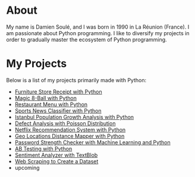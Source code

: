 # About

My name is Damien Soulé, and I was born in 1990 in La Réunion (France). I am passionate about Python programming. I like to diversify my projects in order to gradually master the ecosystem of Python programming.

# My Projects

Below is a list of my projects primarily made with Python:

- [Furniture Store Receipt with Python](https://github.com/dspydev/python-projects/tree/main/furniture-store-receipt-py)
- [Magic 8-Ball with Python](https://github.com/dspydev/python-projects/tree/main/magic-8-ball-py)
- [Restaurant Menu with Python](https://github.com/dspydev/python-projects/tree/main/restaurant-menu-py)
- [Sports News Classifier with Python](https://github.com/dspydev/python-projects/tree/main/sports-news-classifier-py)
- [Istanbul Population Growth Analysis with Python](https://github.com/dspydev/python-projects/tree/main/istanbul-population-growth-analysis-py)
- [Defect Analysis with Poisson Distribution](https://github.com/dspydev/python-projects/tree/main/defect-analysis-with-poisson-distribution-py)
- [Netflix Recommendation System with Python](https://github.com/dspydev/python-projects/tree/main/netflix-recommendation-system-py)
- [Geo Locations Distance Mapper with Python](https://github.com/dspydev/python-projects/tree/main/geo-locations-distance-mapper-py)
- [Password Strength Checker with Machine Learning and Python](https://github.com/dspydev/python-projects/tree/main/password-strength-checker-py)
- [AB Testing with Python](https://github.com/dspydev/python-projects/tree/main/ab-testing-py)
- [Sentiment Analyzer with TextBlob](https://github.com/dspydev/python-projects/tree/main/sentiment-analyzer-with-textblob-py)
- [Web Scraping to Create a Dataset](https://github.com/dspydev/python-projects/tree/main/web-scraping-to-create-a-dataset-py)
- upcoming

